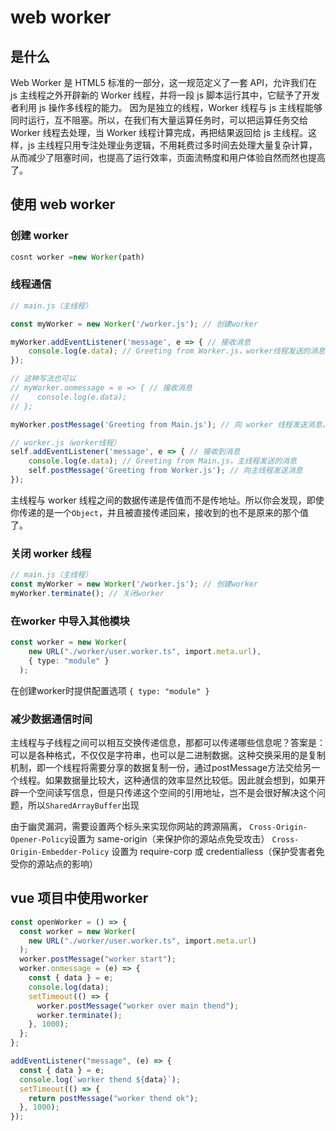 # web worker

## 是什么

Web Worker 是 HTML5 标准的一部分，这一规范定义了一套 API，允许我们在 js 主线程之外开辟新的 Worker 线程，并将一段 js 脚本运行其中，它赋予了开发者利用 js 操作多线程的能力。
因为是独立的线程，Worker 线程与 js 主线程能够同时运行，互不阻塞。所以，在我们有大量运算任务时，可以把运算任务交给 Worker 线程去处理，当 Worker 线程计算完成，再把结果返回给 js 主线程。这样，js 主线程只用专注处理业务逻辑，不用耗费过多时间去处理大量复杂计算，从而减少了阻塞时间，也提高了运行效率，页面流畅度和用户体验自然而然也提高了。

## 使用 web worker

### 创建 worker

```js
cosnt worker =new Worker(path)
```

### 线程通信

```js
// main.js（主线程）

const myWorker = new Worker('/worker.js'); // 创建worker

myWorker.addEventListener('message', e => { // 接收消息
    console.log(e.data); // Greeting from Worker.js，worker线程发送的消息
});

// 这种写法也可以
// myWorker.onmessage = e => { // 接收消息
//    console.log(e.data);
// };

myWorker.postMessage('Greeting from Main.js'); // 向 worker 线程发送消息，对应 worker 线程中的 e.data
```

```js
// worker.js（worker线程）
self.addEventListener('message', e => { // 接收到消息
    console.log(e.data); // Greeting from Main.js，主线程发送的消息
    self.postMessage('Greeting from Worker.js'); // 向主线程发送消息
});
```

主线程与 worker 线程之间的数据传递是传值而不是传地址。所以你会发现，即使你传递的是一个`Object`，并且被直接传递回来，接收到的也不是原来的那个值了。

### 关闭 worker 线程

```js
// main.js（主线程）
const myWorker = new Worker('/worker.js'); // 创建worker
myWorker.terminate(); // 关闭worker
```

### 在worker 中导入其他模块

```ts
const worker = new Worker(
    new URL("./worker/user.worker.ts", import.meta.url),
    { type: "module" }
  );
```

在创建worker时提供配置选项 `{ type: "module" }`

### 减少数据通信时间

主线程与子线程之间可以相互交换传递信息，那都可以传递哪些信息呢？答案是：可以是各种格式，不仅仅是字符串，也可以是二进制数据。这种交换采用的是复制机制，即一个线程将需要分享的数据复制一份，通过postMessage方法交给另一个线程。如果数据量比较大，这种通信的效率显然比较低。因此就会想到，如果开辟一个空间读写信息，但是只传递这个空间的引用地址，岂不是会很好解决这个问题，所以`SharedArrayBuffer`出现

由于幽灵漏洞，需要设置两个标头来实现你网站的跨源隔离，
`Cross-Origin-Opener-Policy`设置为 same-origin（来保护你的源站点免受攻击）
`Cross-Origin-Embedder-Policy` 设置为 require-corp 或 credentialless（保护受害者免受你的源站点的影响）


## vue 项目中使用worker

```ts {2,4}
const openWorker = () => {
  const worker = new Worker(
    new URL("./worker/user.worker.ts", import.meta.url)
  );
  worker.postMessage("worker start");
  worker.onmessage = (e) => {
    const { data } = e;
    console.log(data);
    setTimeout(() => {
      worker.postMessage("worker over main thend");
      worker.terminate();
    }, 1000);
  };
};
```

```ts
addEventListener("message", (e) => {
  const { data } = e;
  console.log(`worker thend ${data}`);
  setTimeout(() => {
    return postMessage("worker thend ok");
  }, 1000);
});
```
